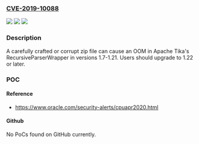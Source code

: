 ### [CVE-2019-10088](https://cve.mitre.org/cgi-bin/cvename.cgi?name=CVE-2019-10088)
![](https://img.shields.io/static/v1?label=Product&message=Apache%20Tika&color=blue)
![](https://img.shields.io/static/v1?label=Version&message=n%2Fa&color=blue)
![](https://img.shields.io/static/v1?label=Vulnerability&message=DoS%2FOOM&color=brighgreen)

### Description

A carefully crafted or corrupt zip file can cause an OOM in Apache Tika's RecursiveParserWrapper in versions 1.7-1.21. Users should upgrade to 1.22 or later.

### POC

#### Reference
- https://www.oracle.com/security-alerts/cpuapr2020.html

#### Github
No PoCs found on GitHub currently.


